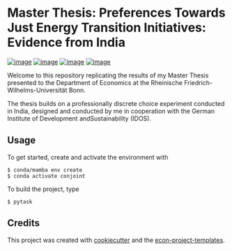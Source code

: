 # Master Thesis: Preferences Towards Just Energy Transition Initiatives: Evidence from India

[![image](https://img.shields.io/badge/Python-3.11.0-gray)]()
[![image](https://img.shields.io/badge/platform-win32-gray)]()
[![image](https://img.shields.io/badge/ChromeDriver-Chromium-gray)](https://chromedriver.chromium.org/downloads)
[![image](https://img.shields.io/badge/pytask-0.3.1-green)](https://pytask-dev.readthedocs.io/en/stable/)

Welcome to this repository replicating the results of my Master Thesis presented to the Department of Economics at the Rheinische Friedrich-Wilhelms-Universität Bonn.

The thesis builds on a professionally discrete choice experiment conducted in India, designed and conducted by me in cooperation with the German Institute of Development andSustainability (IDOS).

## Usage

To get started, create and activate the environment with

```console
$ conda/mamba env create
$ conda activate conjoint
```

To build the project, type

```console
$ pytask
```

## Credits

This project was created with [cookiecutter](https://github.com/audreyr/cookiecutter)
and the
[econ-project-templates](https://github.com/OpenSourceEconomics/econ-project-templates).


